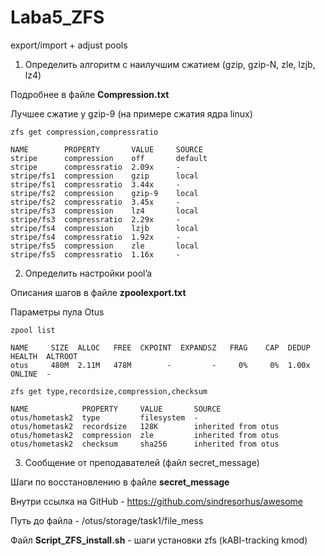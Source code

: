 # Laba5_ZFS
export/import + adjust pools 


1. Определить алгоритм с наилучшим сжатием (gzip, gzip-N, zle, lzjb, lz4)

Подробнее в файле <b>Compression.txt</b>

Лучшее сжатие у gzip-9 (на примере сжатия ядра linux) 
```
zfs get compression,compressratio

NAME        PROPERTY       VALUE     SOURCE
stripe      compression    off       default
stripe      compressratio  2.09x     -
stripe/fs1  compression    gzip      local
stripe/fs1  compressratio  3.44x     -
stripe/fs2  compression    gzip-9    local
stripe/fs2  compressratio  3.45x     -
stripe/fs3  compression    lz4       local
stripe/fs3  compressratio  2.29x     -
stripe/fs4  compression    lzjb      local
stripe/fs4  compressratio  1.92x     -
stripe/fs5  compression    zle       local
stripe/fs5  compressratio  1.16x     -
```
2. Определить настройки pool’a

Описания шагов в файле <b>zpoolexport.txt</b>

Параметры пула Otus
```
zpool list

NAME     SIZE  ALLOC   FREE  CKPOINT  EXPANDSZ   FRAG    CAP  DEDUP    HEALTH  ALTROOT
otus     480M  2.11M   478M        -         -     0%     0%  1.00x    ONLINE  -

zfs get type,recordsize,compression,checksum

NAME            PROPERTY     VALUE       SOURCE
otus/hometask2  type         filesystem  -
otus/hometask2  recordsize   128K        inherited from otus
otus/hometask2  compression  zle         inherited from otus
otus/hometask2  checksum     sha256      inherited from otus
```

3. Cообщение от преподавателей (файл secret_message)

Шаги по восстановлению в файле <b>secret_message</b>

Внутри ссылка на GitHub - https://github.com/sindresorhus/awesome

Путь до файла - /otus/storage/task1/file_mess

Файл <b>Script_ZFS_install.sh</b> - шаги установки zfs (kABI-tracking kmod)
